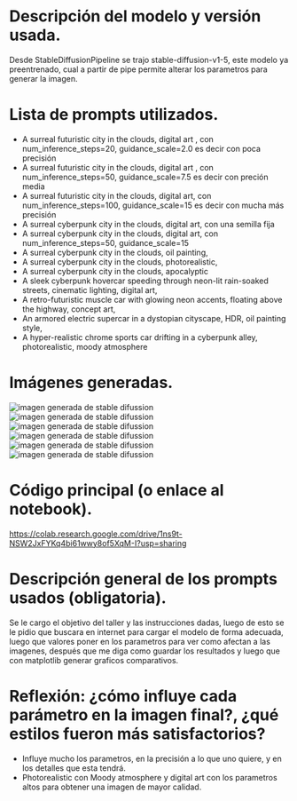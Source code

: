 # Descripción del modelo y versión usada.
Desde  StableDiffusionPipeline se trajo stable-diffusion-v1-5, este modelo ya preentrenado, cual a partir de pipe permite alterar los parametros para generar la imagen.
# Lista de prompts utilizados.
- A surreal futuristic city in the clouds, digital art , con num_inference_steps=20, guidance_scale=2.0 es decir con poca precisión
- A surreal futuristic city in the clouds, digital art , con num_inference_steps=50, guidance_scale=7.5 es decir con preción media
- A surreal futuristic city in the clouds, digital art, con num_inference_steps=100, guidance_scale=15 es decir con mucha más precisión
- A surreal cyberpunk city in the clouds, digital art, con una semilla fija
- A surreal cyberpunk city in the clouds, digital art, con num_inference_steps=50, guidance_scale=15
- A surreal cyberpunk city in the clouds, oil painting,
- A surreal cyberpunk city in the clouds, photorealistic,
- A surreal cyberpunk city in the clouds, apocalyptic
- A sleek cyberpunk hovercar speeding through neon-lit rain-soaked streets, cinematic lighting, digital art,
- A retro-futuristic muscle car with glowing neon accents, floating above the highway, concept art,
- An armored electric supercar in a dystopian cityscape, HDR, oil painting style,
- A hyper-realistic chrome sports car drifting in a cyberpunk alley, photorealistic, moody atmosphere

# Imágenes generadas.

![imagen generada de stable difussion ](./resultados/image-1.png)
![imagen generada de stable difussion ](./resultados/image.png)
![imagen generada de stable difussion ](./resultados/image-2.png)
![imagen generada de stable difussion ](./resultados/image-3.png)
![imagen generada de stable difussion ](./resultados/image-4.png)
![imagen generada de stable difussion ](./resultados/image-5.png)
# Código principal (o enlace al notebook).
https://colab.research.google.com/drive/1ns9t-NSW2JxFYKq4bi61wwy8of5XqM-I?usp=sharing
# Descripción general de los prompts usados (obligatoria).
Se le cargo el objetivo del taller y las instrucciones dadas, luego de esto se le pidio que buscara en internet para cargar el modelo de forma adecuada, luego que valores poner en los parametros para ver como afectan a las imagenes, después que me diga como guardar los resultados y luego que con matplotlib generar graficos comparativos.

# Reflexión: ¿cómo influye cada parámetro en la imagen final?, ¿qué estilos fueron más satisfactorios?
- Influye mucho los parametros, en la precisión a lo que uno quiere, y en los detalles que esta tendrá.
- Photorealistic con Moody atmosphere y digital art con los parametros altos para obtener una imagen de mayor calidad.


